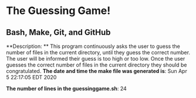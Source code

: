 # The Guessing Game!

## Bash, Make, Git, and GitHub
**Description: ** This program continuously asks the user to guess the number of files in the current 
directory, until they guess the correct number. The user will be informed their guess is too high or too 
low. Once the user guesses the correct number of files in the current directory they should be congratulated.
**The date and time the make file was generated is**: Sun Apr  5 22:17:05 EDT 2020

**The number of lines in the guessinggame.sh**: 24
